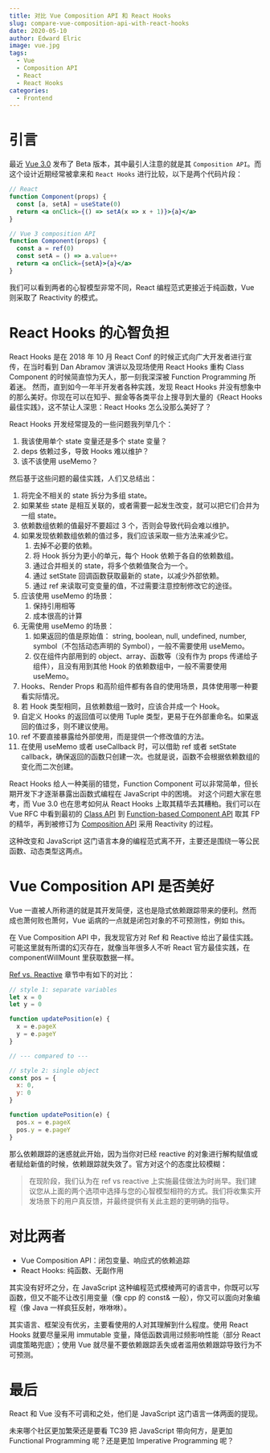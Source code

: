 ```yaml
---
title: 对比 Vue Composition API 和 React Hooks
slug: compare-vue-composition-api-with-react-hooks
date: 2020-05-10
author: Edward Elric
image: vue.jpg
tags:
  - Vue
  - Composition API
  - React
  - React Hooks
categories:
  - Frontend
---
```


# 引言

最近 [Vue 3.0](https://github.com/vuejs/vue-next) 发布了 Beta 版本，其中最引人注意的就是其 `Composition API`。而这个设计近期经常被拿来和
`React Hooks` 进行比较，以下是两个代码片段：

```jsx
// React
function Component(props) {
  const [a, setA] = useState(0)
  return <a onClick={() => setA(x => x + 1)}>{a}</a>
}
```

```jsx
// Vue 3 composition API
function Component(props) {
  const a = ref(0)
  const setA = () => a.value++
  return <a onClick={setA}>{a}</a>
}
```

我们可以看到两者的心智模型非常不同，React 编程范式更接近于纯函数，Vue 则采取了 Reactivity 的模式。

# React Hooks 的心智负担

React Hooks 是在 2018 年 10 月 React Conf 的时候正式向广大开发者进行宣传，在当时看到 Dan Abramov 演讲以及现场使用 React Hooks 重构 Class Component 的时候简直惊为天人，那一刻我深深被 Function Programming 所着迷。
然而，直到如今一年半开发者各种实践，发现 React Hooks 并没有想象中的那么美好。你现在可以在知乎、掘金等各类平台上搜寻到大量的《React Hooks 最佳实践》，这不禁让人深思：React Hooks 怎么没那么美好了？

React Hooks 开发经常提及的一些问题我列举几个：

1. 我该使用单个 state 变量还是多个 state 变量？
2. deps 依赖过多，导致 Hooks 难以维护？
3. 该不该使用 useMemo？

然后基于这些问题的最佳实践，人们又总结出：

1. 将完全不相关的 state 拆分为多组 state。
2. 如果某些 state 是相互关联的，或者需要一起发生改变，就可以把它们合并为一组 state。
3. 依赖数组依赖的值最好不要超过 3 个，否则会导致代码会难以维护。
4. 如果发现依赖数组依赖的值过多，我们应该采取一些方法来减少它。
   1. 去掉不必要的依赖。
   2. 将 Hook 拆分为更小的单元，每个 Hook 依赖于各自的依赖数组。
   3. 通过合并相关的 state，将多个依赖值聚合为一个。
   4. 通过 setState 回调函数获取最新的 state，以减少外部依赖。
   5. 通过 ref 来读取可变变量的值，不过需要注意控制修改它的途径。
5. 应该使用 useMemo 的场景：
   1. 保持引用相等
   2. 成本很高的计算
6. 无需使用 useMemo 的场景：
   1. 如果返回的值是原始值： string, boolean, null, undefined, number, symbol（不包括动态声明的 Symbol），一般不需要使用 useMemo。
   2. 仅在组件内部用到的 object、array、函数等（没有作为 props 传递给子组件），且没有用到其他 Hook 的依赖数组中，一般不需要使用 useMemo。
7. Hooks、Render Props 和高阶组件都有各自的使用场景，具体使用哪一种要看实际情况。
8. 若 Hook 类型相同，且依赖数组一致时，应该合并成一个 Hook。
9. 自定义 Hooks 的返回值可以使用 Tuple 类型，更易于在外部重命名。如果返回的值过多，则不建议使用。
10. ref 不要直接暴露给外部使用，而是提供一个修改值的方法。
11. 在使用 useMemo 或者 useCallback 时，可以借助 ref 或者 setState callback，确保返回的函数只创建一次。也就是说，函数不会根据依赖数组的变化而二次创建。

React Hooks 给人一种美丽的错觉，Function Component 可以非常简单，但长期开发下才逐渐暴露出函数式编程在 JavaScript 中的困境。
对这个问题大家在思考，而 Vue 3.0 也在思考如何从 React Hooks 上取其精华去其糟粕。我们可以在 Vue RFC 中看到最初的 [Class API](https://github.com/vuejs/rfcs/pull/17) 到 [Function-based Component API](https://github.com/vuejs/rfcs/pull/42) 取其 FP 的精华，再到被修订为 [Composition API](https://github.com/vuejs/rfcs/pull/78) 采用 Reactivity 的过程。

这种改变和 JavaScript 这门语言本身的编程范式离不开，主要还是围绕一等公民函数、动态类型这两点。

# Vue Composition API 是否美好

Vue 一直被人所称道的就是其开发简便，这也是隐式依赖跟踪带来的便利。然而成也萧何败也萧何，Vue 诟病的一点就是闭包对象的不可预测性，例如 this。

在 Vue Composition API 中，我发现官方对 Ref 和 Reactive 给出了最佳实践。可能这里就有所谓的幻灭存在，就像当年很多人不听 React 官方最佳实践，在 componentWillMount 里获取数据一样。

[Ref vs. Reactive](https://composition-api.vuejs.org/#ref-vs-reactive) 章节中有如下的对比：

```js
// style 1: separate variables
let x = 0
let y = 0

function updatePosition(e) {
  x = e.pageX
  y = e.pageY
}

// --- compared to ---

// style 2: single object
const pos = {
  x: 0,
  y: 0
}

function updatePosition(e) {
  pos.x = e.pageX
  pos.y = e.pageY
}
```

那么依赖跟踪的迷惑就此开始，因为当你对已经 reactive 的对象进行解构赋值或者赋给新值的时候，依赖跟踪就失效了。官方对这个的态度比较模糊：

> 在现阶段，我们认为在 ref vs reactive 上实施最佳做法为时尚早。我们建议您从上面的两个选项中选择与您的心智模型相符的方式。我们将收集实开发场景下的用户真反馈，并最终提供有关此主题的更明确的指导。

# 对比两者

- Vue Composition API：闭包变量、响应式的依赖追踪
- React Hooks: 纯函数、无副作用

其实没有好坏之分，在 JavaScript 这种编程范式模棱两可的语言中，你既可以写函数，但又不能不让改引用变量（像 cpp 的 const& 一般），你又可以面向对象编程（像 Java 一样疯狂反射，咻咻咻）。

其实语言、框架没有优劣，主要看使用的人对其理解到什么程度。使用 React Hooks 就要尽量采用 immutable 变量，降低函数调用过频影响性能（部分 React 调度策略兜底）；使用 Vue 就尽量不要依赖跟踪丢失或者滥用依赖跟踪导致行为不可预测。

# 最后

React 和 Vue 没有不可调和之处，他们是 JavaScript 这门语言一体两面的提现。

未来哪个社区更加繁荣还是要看 TC39 把 JavaScript 带向何方，是更加 Functional Programming 呢？还是更加 Imperative Programming 呢？
